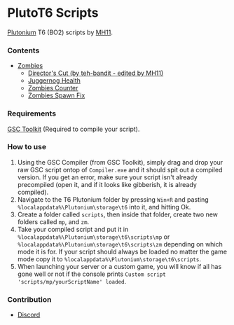 # PlutoT6 Scripts
[Plutonium](https://plutonium.pw) T6 (BO2) scripts by [MH11](https://github.com/whoismh11).

### Contents
- [Zombies](zm)
  - [Director's Cut (by teh-bandit - edited by MH11)](zm/director's_cut)
  - [Juggernog Health](zm/juggernog_health)
  - [Zombies Counter](zm/zombies_counter)
  - [Zombies Spawn Fix](zm/zombies_spawn_fix)

### Requirements
[GSC Toolkit](https://drive.google.com/file/d/1j_ocjFCQsFaWqF2-PfdoJt2nF_EpNL_G/view?usp=sharing) (Required to compile your script).

### How to use
1. Using the GSC Compiler (from GSC Toolkit), simply drag and drop your raw GSC script ontop of `Compiler.exe` and it should spit out a compiled version. If you get an error, make sure your script isn't already precompiled (open it, and if it looks like gibberish, it is already compiled).
2. Navigate to the T6 Plutonium folder by pressing `Win+R` and pasting `%localappdata%\Plutonium\storage\t6` into it, and hitting Ok.
3. Create a folder called `scripts`, then inside that folder, create two new folders called `mp`, and `zm`.
4. Take your compiled script and put it in `%localappdata%\Plutonium\storage\t6\scripts\mp` or `%localappdata%\Plutonium\storage\t6\scripts\zm` depending on which mode it is for. If your script should always be loaded no matter the game mode copy it to `%localappdata%\Plutonium\storage\t6\scripts`.
5. When launching your server or a custom game, you will know if all has gone well or not if the console prints `Custom script 'scripts/mp/yourScriptName' loaded`.

### Contribution
- [Discord](https://discord.gg/2JjvhAk)
